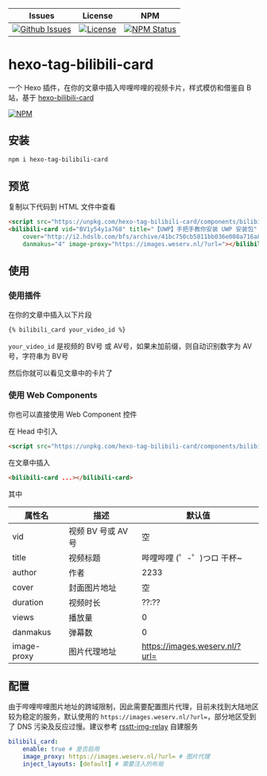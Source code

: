 | Issues | License |  NPM  |
|--------|---------|-------|
[![Github Issues](https://img.shields.io/github/issues/wherewhere/hexo-tag-bilibili-card)](https://github.com/wherewhere/hexo-tag-bilibili-card/issues)|[![License](https://img.shields.io/github/license/wherewhere/hexo-tag-bilibili-card)](https://github.com/wherewhere/hexo-tag-bilibili-card/blob/main/LICENSE)|[![NPM Status](https://img.shields.io/npm/dt/hexo-tag-bilibili-card.svg?style=flat)](https://www.npmjs.com/package/hexo-tag-bilibili-card)

# hexo-tag-bilibili-card

一个 Hexo 插件，在你的文章中插入哔哩哔哩的视频卡片，样式模仿和借鉴自 B站，基于 [hexo-bilibili-card](https://github.com/MaxChang3/hexo-bilibili-card)

[![NPM](https://nodei.co/npm/hexo-tag-bilibili-card.png)](https://www.npmjs.com/package/hexo-tag-bilibili-card)

## 安装

```sh
npm i hexo-tag-bilibili-card
```

## 预览

复制以下代码到 HTML 文件中查看

```html
<script src="https://unpkg.com/hexo-tag-bilibili-card/components/bilibili-card/bilibili-card.js"></script>
<bilibili-card vid="BV1y54y1a768" title="【UWP】手把手教你安装 UWP 安装包" author="where-where"
    cover="http://i2.hdslb.com/bfs/archive/41bc750cb5011bb036e008a716a89158c7eb7bb5.jpg" duration="05:21" views="2.2万"
    danmakus="4" image-proxy="https://images.weserv.nl/?url="></bilibili-card>
```

## 使用

### 使用插件

在你的文章中插入以下片段

```md
{% bilibili_card your_video_id %}
```

`your_video_id` 是视频的 BV号 或 AV号，如果未加前缀，则自动识别数字为 AV号，字符串为 BV号

然后你就可以看见文章中的卡片了

### 使用 Web Components

你也可以直接使用 Web Component 控件

在 Head 中引入

```html
<script src="https://unpkg.com/hexo-tag-bilibili-card/components/bilibili-card/bilibili-card.js"></script>
```

在文章中插入

```html
<bilibili-card ...></bilibili-card>
```

其中

| 属性名 | 描述 | 默认值 |
|-------|------|-------|
| vid | 视频 BV 号或 AV 号 | 空 |
| title | 视频标题 | 哔哩哔哩 (゜-゜)つロ 干杯~ |
| author | 作者 | 2233 |
| cover | 封面图片地址 | 空 |
| duration | 视频时长 | ??:?? |
| views | 播放量 | 0 |
| danmakus | 弹幕数 | 0 |
| image-proxy | 图片代理地址 | https://images.weserv.nl/?url= |

## 配置

由于哔哩哔哩图片地址的跨域限制，因此需要配置图片代理，目前未找到大陆地区较为稳定的服务，默认使用的 `https://images.weserv.nl/?url=`，部分地区受到了 DNS 污染及反应过慢。建议参考 [rsstt-img-relay](https://github.com/Rongronggg9/rsstt-img-relay) 自建服务

```yaml
bilibili_card:
    enable: true # 是否启用
    image_proxy: https://images.weserv.nl/?url= # 图片代理
    inject_layouts: [default] # 需要注入的布局
```
